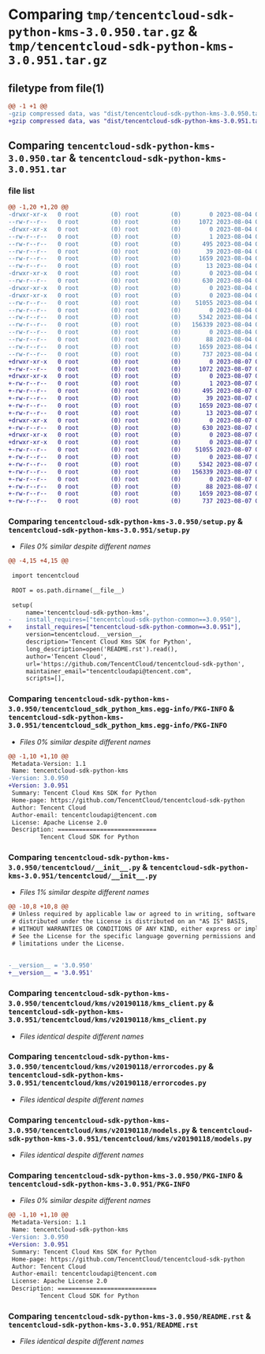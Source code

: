 # Comparing `tmp/tencentcloud-sdk-python-kms-3.0.950.tar.gz` & `tmp/tencentcloud-sdk-python-kms-3.0.951.tar.gz`

## filetype from file(1)

```diff
@@ -1 +1 @@
-gzip compressed data, was "dist/tencentcloud-sdk-python-kms-3.0.950.tar", last modified: Fri Aug  4 00:29:42 2023, max compression
+gzip compressed data, was "dist/tencentcloud-sdk-python-kms-3.0.951.tar", last modified: Mon Aug  7 00:29:27 2023, max compression
```

## Comparing `tencentcloud-sdk-python-kms-3.0.950.tar` & `tencentcloud-sdk-python-kms-3.0.951.tar`

### file list

```diff
@@ -1,20 +1,20 @@
-drwxr-xr-x   0 root         (0) root         (0)        0 2023-08-04 00:29:42.000000 tencentcloud-sdk-python-kms-3.0.950/
--rw-r--r--   0 root         (0) root         (0)     1072 2023-08-04 00:29:42.000000 tencentcloud-sdk-python-kms-3.0.950/setup.py
-drwxr-xr-x   0 root         (0) root         (0)        0 2023-08-04 00:29:42.000000 tencentcloud-sdk-python-kms-3.0.950/tencentcloud_sdk_python_kms.egg-info/
--rw-r--r--   0 root         (0) root         (0)        1 2023-08-04 00:29:42.000000 tencentcloud-sdk-python-kms-3.0.950/tencentcloud_sdk_python_kms.egg-info/dependency_links.txt
--rw-r--r--   0 root         (0) root         (0)      495 2023-08-04 00:29:42.000000 tencentcloud-sdk-python-kms-3.0.950/tencentcloud_sdk_python_kms.egg-info/SOURCES.txt
--rw-r--r--   0 root         (0) root         (0)       39 2023-08-04 00:29:42.000000 tencentcloud-sdk-python-kms-3.0.950/tencentcloud_sdk_python_kms.egg-info/requires.txt
--rw-r--r--   0 root         (0) root         (0)     1659 2023-08-04 00:29:42.000000 tencentcloud-sdk-python-kms-3.0.950/tencentcloud_sdk_python_kms.egg-info/PKG-INFO
--rw-r--r--   0 root         (0) root         (0)       13 2023-08-04 00:29:42.000000 tencentcloud-sdk-python-kms-3.0.950/tencentcloud_sdk_python_kms.egg-info/top_level.txt
-drwxr-xr-x   0 root         (0) root         (0)        0 2023-08-04 00:29:42.000000 tencentcloud-sdk-python-kms-3.0.950/tencentcloud/
--rw-r--r--   0 root         (0) root         (0)      630 2023-08-04 00:29:42.000000 tencentcloud-sdk-python-kms-3.0.950/tencentcloud/__init__.py
-drwxr-xr-x   0 root         (0) root         (0)        0 2023-08-04 00:29:42.000000 tencentcloud-sdk-python-kms-3.0.950/tencentcloud/kms/
-drwxr-xr-x   0 root         (0) root         (0)        0 2023-08-04 00:29:42.000000 tencentcloud-sdk-python-kms-3.0.950/tencentcloud/kms/v20190118/
--rw-r--r--   0 root         (0) root         (0)    51055 2023-08-04 00:29:42.000000 tencentcloud-sdk-python-kms-3.0.950/tencentcloud/kms/v20190118/kms_client.py
--rw-r--r--   0 root         (0) root         (0)        0 2023-08-04 00:29:42.000000 tencentcloud-sdk-python-kms-3.0.950/tencentcloud/kms/v20190118/__init__.py
--rw-r--r--   0 root         (0) root         (0)     5342 2023-08-04 00:29:42.000000 tencentcloud-sdk-python-kms-3.0.950/tencentcloud/kms/v20190118/errorcodes.py
--rw-r--r--   0 root         (0) root         (0)   156339 2023-08-04 00:29:42.000000 tencentcloud-sdk-python-kms-3.0.950/tencentcloud/kms/v20190118/models.py
--rw-r--r--   0 root         (0) root         (0)        0 2023-08-04 00:29:42.000000 tencentcloud-sdk-python-kms-3.0.950/tencentcloud/kms/__init__.py
--rw-r--r--   0 root         (0) root         (0)       88 2023-08-04 00:29:42.000000 tencentcloud-sdk-python-kms-3.0.950/setup.cfg
--rw-r--r--   0 root         (0) root         (0)     1659 2023-08-04 00:29:42.000000 tencentcloud-sdk-python-kms-3.0.950/PKG-INFO
--rw-r--r--   0 root         (0) root         (0)      737 2023-08-04 00:29:42.000000 tencentcloud-sdk-python-kms-3.0.950/README.rst
+drwxr-xr-x   0 root         (0) root         (0)        0 2023-08-07 00:29:27.000000 tencentcloud-sdk-python-kms-3.0.951/
+-rw-r--r--   0 root         (0) root         (0)     1072 2023-08-07 00:29:26.000000 tencentcloud-sdk-python-kms-3.0.951/setup.py
+drwxr-xr-x   0 root         (0) root         (0)        0 2023-08-07 00:29:27.000000 tencentcloud-sdk-python-kms-3.0.951/tencentcloud_sdk_python_kms.egg-info/
+-rw-r--r--   0 root         (0) root         (0)        1 2023-08-07 00:29:27.000000 tencentcloud-sdk-python-kms-3.0.951/tencentcloud_sdk_python_kms.egg-info/dependency_links.txt
+-rw-r--r--   0 root         (0) root         (0)      495 2023-08-07 00:29:27.000000 tencentcloud-sdk-python-kms-3.0.951/tencentcloud_sdk_python_kms.egg-info/SOURCES.txt
+-rw-r--r--   0 root         (0) root         (0)       39 2023-08-07 00:29:27.000000 tencentcloud-sdk-python-kms-3.0.951/tencentcloud_sdk_python_kms.egg-info/requires.txt
+-rw-r--r--   0 root         (0) root         (0)     1659 2023-08-07 00:29:27.000000 tencentcloud-sdk-python-kms-3.0.951/tencentcloud_sdk_python_kms.egg-info/PKG-INFO
+-rw-r--r--   0 root         (0) root         (0)       13 2023-08-07 00:29:27.000000 tencentcloud-sdk-python-kms-3.0.951/tencentcloud_sdk_python_kms.egg-info/top_level.txt
+drwxr-xr-x   0 root         (0) root         (0)        0 2023-08-07 00:29:27.000000 tencentcloud-sdk-python-kms-3.0.951/tencentcloud/
+-rw-r--r--   0 root         (0) root         (0)      630 2023-08-07 00:29:26.000000 tencentcloud-sdk-python-kms-3.0.951/tencentcloud/__init__.py
+drwxr-xr-x   0 root         (0) root         (0)        0 2023-08-07 00:29:27.000000 tencentcloud-sdk-python-kms-3.0.951/tencentcloud/kms/
+drwxr-xr-x   0 root         (0) root         (0)        0 2023-08-07 00:29:27.000000 tencentcloud-sdk-python-kms-3.0.951/tencentcloud/kms/v20190118/
+-rw-r--r--   0 root         (0) root         (0)    51055 2023-08-07 00:29:26.000000 tencentcloud-sdk-python-kms-3.0.951/tencentcloud/kms/v20190118/kms_client.py
+-rw-r--r--   0 root         (0) root         (0)        0 2023-08-07 00:29:26.000000 tencentcloud-sdk-python-kms-3.0.951/tencentcloud/kms/v20190118/__init__.py
+-rw-r--r--   0 root         (0) root         (0)     5342 2023-08-07 00:29:26.000000 tencentcloud-sdk-python-kms-3.0.951/tencentcloud/kms/v20190118/errorcodes.py
+-rw-r--r--   0 root         (0) root         (0)   156339 2023-08-07 00:29:26.000000 tencentcloud-sdk-python-kms-3.0.951/tencentcloud/kms/v20190118/models.py
+-rw-r--r--   0 root         (0) root         (0)        0 2023-08-07 00:29:26.000000 tencentcloud-sdk-python-kms-3.0.951/tencentcloud/kms/__init__.py
+-rw-r--r--   0 root         (0) root         (0)       88 2023-08-07 00:29:27.000000 tencentcloud-sdk-python-kms-3.0.951/setup.cfg
+-rw-r--r--   0 root         (0) root         (0)     1659 2023-08-07 00:29:27.000000 tencentcloud-sdk-python-kms-3.0.951/PKG-INFO
+-rw-r--r--   0 root         (0) root         (0)      737 2023-08-07 00:29:26.000000 tencentcloud-sdk-python-kms-3.0.951/README.rst
```

### Comparing `tencentcloud-sdk-python-kms-3.0.950/setup.py` & `tencentcloud-sdk-python-kms-3.0.951/setup.py`

 * *Files 0% similar despite different names*

```diff
@@ -4,15 +4,15 @@
 
 import tencentcloud
 
 ROOT = os.path.dirname(__file__)
 
 setup(
     name='tencentcloud-sdk-python-kms',
-    install_requires=["tencentcloud-sdk-python-common==3.0.950"],
+    install_requires=["tencentcloud-sdk-python-common==3.0.951"],
     version=tencentcloud.__version__,
     description='Tencent Cloud Kms SDK for Python',
     long_description=open('README.rst').read(),
     author='Tencent Cloud',
     url='https://github.com/TencentCloud/tencentcloud-sdk-python',
     maintainer_email="tencentcloudapi@tencent.com",
     scripts=[],
```

### Comparing `tencentcloud-sdk-python-kms-3.0.950/tencentcloud_sdk_python_kms.egg-info/PKG-INFO` & `tencentcloud-sdk-python-kms-3.0.951/tencentcloud_sdk_python_kms.egg-info/PKG-INFO`

 * *Files 0% similar despite different names*

```diff
@@ -1,10 +1,10 @@
 Metadata-Version: 1.1
 Name: tencentcloud-sdk-python-kms
-Version: 3.0.950
+Version: 3.0.951
 Summary: Tencent Cloud Kms SDK for Python
 Home-page: https://github.com/TencentCloud/tencentcloud-sdk-python
 Author: Tencent Cloud
 Author-email: tencentcloudapi@tencent.com
 License: Apache License 2.0
 Description: ============================
         Tencent Cloud SDK for Python
```

### Comparing `tencentcloud-sdk-python-kms-3.0.950/tencentcloud/__init__.py` & `tencentcloud-sdk-python-kms-3.0.951/tencentcloud/__init__.py`

 * *Files 1% similar despite different names*

```diff
@@ -10,8 +10,8 @@
 # Unless required by applicable law or agreed to in writing, software
 # distributed under the License is distributed on an "AS IS" BASIS,
 # WITHOUT WARRANTIES OR CONDITIONS OF ANY KIND, either express or implied.
 # See the License for the specific language governing permissions and
 # limitations under the License.
 
 
-__version__ = '3.0.950'
+__version__ = '3.0.951'
```

### Comparing `tencentcloud-sdk-python-kms-3.0.950/tencentcloud/kms/v20190118/kms_client.py` & `tencentcloud-sdk-python-kms-3.0.951/tencentcloud/kms/v20190118/kms_client.py`

 * *Files identical despite different names*

### Comparing `tencentcloud-sdk-python-kms-3.0.950/tencentcloud/kms/v20190118/errorcodes.py` & `tencentcloud-sdk-python-kms-3.0.951/tencentcloud/kms/v20190118/errorcodes.py`

 * *Files identical despite different names*

### Comparing `tencentcloud-sdk-python-kms-3.0.950/tencentcloud/kms/v20190118/models.py` & `tencentcloud-sdk-python-kms-3.0.951/tencentcloud/kms/v20190118/models.py`

 * *Files identical despite different names*

### Comparing `tencentcloud-sdk-python-kms-3.0.950/PKG-INFO` & `tencentcloud-sdk-python-kms-3.0.951/PKG-INFO`

 * *Files 0% similar despite different names*

```diff
@@ -1,10 +1,10 @@
 Metadata-Version: 1.1
 Name: tencentcloud-sdk-python-kms
-Version: 3.0.950
+Version: 3.0.951
 Summary: Tencent Cloud Kms SDK for Python
 Home-page: https://github.com/TencentCloud/tencentcloud-sdk-python
 Author: Tencent Cloud
 Author-email: tencentcloudapi@tencent.com
 License: Apache License 2.0
 Description: ============================
         Tencent Cloud SDK for Python
```

### Comparing `tencentcloud-sdk-python-kms-3.0.950/README.rst` & `tencentcloud-sdk-python-kms-3.0.951/README.rst`

 * *Files identical despite different names*

